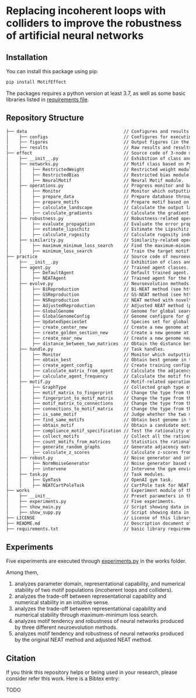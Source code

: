 # Replacing incoherent loops with colliders to improve the robustness of artificial neural networks

## Installation
You can install this package using pip:
```sh
pip install MotifEffect
```
The packages requires a python version at least 3.7, 
as well as some basic libraries listed in 
[requirements file](https://github.com/HaolingZHANG/MotifEffect/blob/main/requirements.txt).

## Repository Structure
```html
├── data                                     // Configures and results in this work.
│    ├── configs                             // Configures for executing NEAT-python framework (and its variants).
│    ├── figures                             // Output figures (in the paper).
│    ├── results                             // Raw results and results for presentation in each task.
├── effect                                   // Source code of 3-node motif experiments.
│    ├── __init__.py                         // Exhibition of class and method calls.
│    ├── networks.py                         // Motif class based on PyTorch.
│    │    ├── RestrictedWeight               // Restricted weight module.
│    │    ├── RestrictedBias                 // Restricted bias module.
│    │    ├── NeuralMotif                    // Neural Motif module.
│    ├── operations.py                       // Progress monitor and basic operations
│    │    ├── Monitor                        // Monitor which outputting the progress based on current state and total state.
│    │    ├── prepare_data                   // Prepare database through the range of variable and sampling points.
│    │    ├── prepare_motifs                 // Prepare motif based on the selected parameters.
│    │    ├── calculate_landscape            // Calculate the output landscape of the selected motif.
│    │    ├── calculate_gradients            // Calculate the gradient matrix of the selected motif.
│    ├── robustness.py                       // Robustness-related operations.
│    │    ├── evaluate_propagation           // Evaluate the error propagation through the selected motif.
│    │    ├── estimate_lipschitz             // Estimate the Lipschitz constant of the selected motif.
│    │    ├── calculate_rugosity             // Calculate rugosity index of the output landscape through the selected motif.
│    ├── similarity.py                       // Similarity-related operations.
│    │    ├── maximum_minimum_loss_search    // Find the maximum-minimum L1 loss (as the representation capacity bound) between source motif and target motifs.
│    │    ├── minimum_loss_search            // Train the target motif to achieve the source motif and find the minimum L1 loss between the two motifs.
├── practice                                 // Source code of neuroevolution experiments.
│    ├── __init__.py                         // Exhibition of class and method calls.
│    ├── agent.py                            // Trained agent classes.
│    │    ├── DefaultAgent                   // Default trained agent.
│    │    ├── NEATAgent                      // Trained agent for the NEAT method and its variants.
│    ├── evolve.py                           // Neuroevolution methods.
│    │    ├── BiReproduction                 // Bi-NEAT method (see https://ieeexplore.ieee.org/abstract/document/9185648/).
│    │    ├── GSReproduction                 // GS-NEAT method (see https://ieeexplore.ieee.org/abstract/document/9185648/).
│    │    ├── NSReproduction                 // NEAT method with novelty search.
│    │    ├── AdjustedReproduction           // Adjusted NEAT method (prohibiting the appearance of incoherent loops).
│    │    ├── GlobalGenome                   // Genome for global search (i.e. binary search, see https://ieeexplore.ieee.org/abstract/document/9185648/).
│    │    ├── GlobalGenomeConfig             // Genome configure for global search (i.e. binary search, see https://ieeexplore.ieee.org/abstract/document/9185648/).
│    │    ├── UpdatedSpeciesSet              // Species set for global search (i.e. binary search, see https://ieeexplore.ieee.org/abstract/document/9185648/).
│    │    ├── create_center_new              // Create a new genome at the midpoint of two genomes (see https://ieeexplore.ieee.org/abstract/document/9185648/).
│    │    ├── create_golden_section_new      // Create a new genome at the golden-section of two genomes, near genome 1. (see https://ieeexplore.ieee.org/abstract/document/9185648/).
│    │    ├── create_near_new                // Create a new genome near the old genome. 
│    │    ├── distance_between_two_matrices  // Obtain the distance between two genome matrices.
│    ├── handle.py                           // Task handles.
│    │    ├── Monitor                        // Monitor which outputting the progress based on current state and total state.
│    │    ├── obtain_best                    // Obtain best genome in the specific task.
│    │    ├── create_agent_config            // Create training configure of agent.
│    │    ├── calculate_matrix_from_agent    // Calculate the adjacency matrix (directed graph) of NEAT agent.
│    │    ├── calculate_agent_frequency      // Calculate the motif frequency of NEAT agents.
│    ├── motif.py                            // Motif-related operations.
│    │    ├── GraphType                      // Collected graph type of matrix.
│    │    ├── motif_matrix_to_fingerprint    // Change the type from the motif to the fingerprint for saving.
│    │    ├── fingerprint_to_motif_matrix    // Change the type from the fingerprint to the motif for motif calculating.
│    │    ├── motif_matrix_to_connections    // Change the type from the motif matrix to the graph connections for agent training.
│    │    ├── connections_to_motif_matrix    // Change the type from the graph connections to the motif matrix for motif calculating.
│    │    ├── is_same_motif                  // Judge whether the two motifs are the same.
│    │    ├── find_same_motifs               // Obtain best genome in the specific task.
│    │    ├── obtain_motif                   // Obtain a candidate motif of specific nodes in the adjacency matrix.
│    │    ├── compliance_motif_specification // Test the rationality of the obtained motif.
│    │    ├── collect_motifs                 // Collect all the rational motifs from the adjacency matrix.
│    │    ├── count_motifs_from_matrices     // Statistics the rational motif frequencies from matrix groups.
│    │    ├── generate_random_graphs         // Generate adjacency matrix of random graphs.
│    │    ├── calculate_z_scores             // Calculate z-scores from the adjacency matrix.
│    ├── robust.py                           // Noise generator and intervention process.
│    │    ├── NormNoiseGenerator             // Noise generator based on the norm.
│    │    ├── intervene                      // Intervene the gym environment in the test process.
│    ├── task.py                             // Task modules.
│    │    ├── GymTask                        // OpenAI gym task.
│    │    ├── NEATCartPoleTask               // CartPole task for NEAT method and its variants.
├── works                                    // Experiment module of this work.
│    ├── __init__                            // Preset parameters in the experiments.
│    ├── experiments.py                      // Five experiments.
│    ├── show_main.py                        // Script showing data in the main text.
│    ├── show_supp.py                        // Script showing data in the supplementary.
├── LICENSE                                  // License of this library (GPL-3.0 license).
├── README.md                                // Description document of this library.
├── requirements.txt                         // basic library requirements of this library.
```

## Experiments
Five experiments are executed through 
[experiments.py](https://github.com/HaolingZHANG/MotifEffect/blob/main/works/experiments.py) in the works folder.

Among them,
1. analyzes parameter domain, representational capability, and numerical stability of two motif populations (incoherent loops and colliders).
2. analyzes the trade-off between representational capability and numerical stability in an intuitive sense.
3. analyzes the trade-off between representational capability and numerical stability through maximum-minimum loss search.
4. analyzes motif tendency and robustness of neural networks produced by three different neuroevolution methods.
5. analyzes motif tendency and robustness of neural networks produced by the original NEAT method and adjusted NEAT method.

## Citation
If you think this repository helps or being used in your research, please consider refer this work.
Here is a Bibtex entry:

TODO
